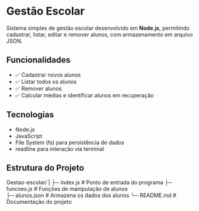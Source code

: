 # Gestão Escolar

Sistema simples de gestão escolar desenvolvido em **Node.js**, permitindo cadastrar, listar, editar e remover alunos, com armazenamento em arquivo JSON.

## Funcionalidades
- ✅ Cadastrar novos alunos
- ✅ Listar todos os alunos
- ✅ Remover alunos
- ✅ Calcular médias e identificar alunos em recuperação

## Tecnologias
- Node.js
- JavaScript
- File System (fs) para persistência de dados
- readline para interação via terminal

## Estrutura do Projeto

Gestao-escolar/
|
├─ index.js # Ponto de entrada do programa 
├─ funcoes.js # Funções de manipulação de alunos  
├─ alunos.json # Armazena os dados dos alunos 
└─ README.md # Documentação do projeto
